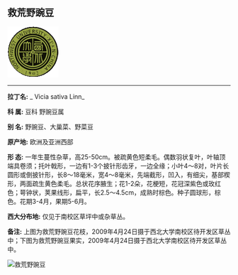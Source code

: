## 救荒野豌豆

![西北大学校园网络植物志](JPG/nwu.gif)

---

**拉丁名:**  _ Vicia sativa Linn_

**科 属:** 豆科 野豌豆属

**别 名:** 野豌豆、大巢菜、野菜豆

**原产地:** 欧洲及亚洲西部

**形  态:** 一年生蔓性杂草，高25-50cm。被疏黄色短柔毛。偶数羽状复叶，叶轴顶端具卷须；托叶戟形，一边有1-3个披针形齿牙，一边全缘；小叶4～8对，叶片长圆形或倒披针形，长8～18毫米，宽4～8毫米，先端截形，凹入，有细尖，基部楔形，两面疏生黄色柔毛。总状花序腋生；花1-2朵，花梗短，花冠深紫色或玫红色；萼钟状，荚果线形，扁平，长2.5～4.5cm，成熟时棕色。种子圆球形，棕色。花期3-4月，果期5-6月。　　　

**西大分布地:** 仅见于南校区草坪中或杂草丛。

**备注:** 上图为救荒野豌豆花枝，2009年4月24日摄于西北大学南校区待开发区草丛中；下图为救荒野豌豆果实，2009年4月24日摄于西北大学南校区待开发区草丛中。

![救荒野豌豆]() 

